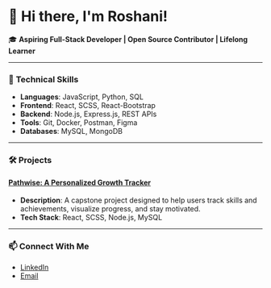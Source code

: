 # 👋 Hi there, I'm Roshani!

🎓 **Aspiring Full-Stack Developer | Open Source Contributor | Lifelong Learner**

---

### 🔧 **Technical Skills**
- **Languages**: JavaScript, Python, SQL
- **Frontend**: React, SCSS, React-Bootstrap
- **Backend**: Node.js, Express.js, REST APIs
- **Tools**: Git, Docker, Postman, Figma
- **Databases**: MySQL, MongoDB

---

### 🛠️ **Projects**
#### [Pathwise: A Personalized Growth Tracker](https://github.com/Roshfaleel/pathwise-capstone)
- **Description**: A capstone project designed to help users track skills and achievements, visualize progress, and stay motivated.
- **Tech Stack**: React, SCSS, Node.js, MySQL

---

### 📫 **Connect With Me**
- [LinkedIn](https://www.linkedin.com/in/roshani-faleel/)
- [Email](mailto:roshfaleel98@gmail.com)
